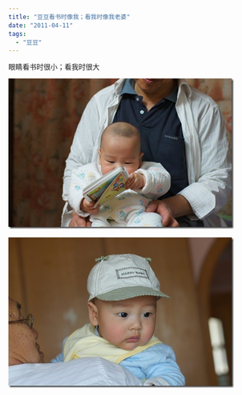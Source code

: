 ```yaml
---
title: "豆豆看书时像我；看我时像我老婆"
date: "2011-04-11"
tags: 
  - "豆豆"
---
```


眼睛看书时很小；看我时很大

[![DSC01215](images/dsc01215_thumb.jpg "DSC01215")](http://ruanqizhen.wordpress.com/wp-content/uploads/2011/04/dsc01215.jpg)

[![DSC01207](images/dsc01207_thumb.jpg "DSC01207")](http://ruanqizhen.wordpress.com/wp-content/uploads/2011/04/dsc01207.jpg)
